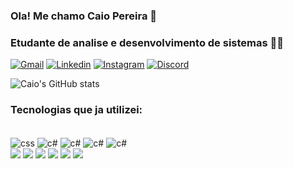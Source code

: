 ### Ola! Me chamo Caio Pereira 🦇
### Etudante de analise e desenvolvimento de sistemas 👨‍💻


[![Gmail](https://img.shields.io/badge/Gmail-D14836?style=for-the-badge&logo=gmail&logoColor=white)](***********************)
[![Linkedin](https://img.shields.io/badge/LinkedIn-0077B5?style=for-the-badge&logo=linkedin&logoColor=white)](https://linkedin.com/in/caio-nascimento-80b9b8299/)
[![Instagram](https://img.shields.io/badge/Instagram-E4405F?style=for-the-badge&logo=instagram&logoColor=white)](https://instagram.com/ycaio.p)
[![Discord](https://img.shields.io/badge/Discord-7289DA?style=for-the-badge&logo=discord&logoColor=white)](https://discord.com/channels/ycaio.p)

![Caio's GitHub stats](https://github-readme-stats.vercel.app/api?username=ycaiooo&show_icons=true&theme=dark)

### Tecnologias que ja utilizei:

<div style="display: inline_block"><br/>
 <img align="center" alt="css" src="https://img.shields.io/badge/C%23-239120?style=for-the-badge&logo=c-sharp&logoColor=white" />
  <img align="center" alt="c#" src="https://img.shields.io/badge/C-00599C?style=for-the-badge&logo=c&logoColor=white" /> 
 <img align="center" alt="c#" src="https://img.shields.io/badge/Python-14354C?style=for-the-badge&logo=python&logoColor=white" /> 
 <img align="center" alt="c#" src="https://img.shields.io/badge/HTML5-E34F26?style=for-the-badge&logo=html5&logoColor=white" /> 
  <img align="center" alt="c#" src="https://img.shields.io/badge/CSS3-1572B6?style=for-the-badge&logo=css3&logoColor=white" /> 
 </div>

<div> 
  <a href="https://www.youtube.com/channel/UC_-uuuZbY0AAt9CViNzvc-Q" target="_blank"><img src="https://img.shields.io/badge/YouTube-FF0000?style=for-the-badge&logo=youtube&logoColor=white" target="_blank"></a>
  <a href="https://instagram.com/rafaballerini" target="_blank"><img src="https://img.shields.io/badge/-Instagram-%23E4405F?style=for-the-badge&logo=instagram&logoColor=white" target="_blank"></a>
 	<a href="https://www.twitch.tv/rafaballerinii" target="_blank"><img src="https://img.shields.io/badge/Twitch-9146FF?style=for-the-badge&logo=twitch&logoColor=white" target="_blank"></a>
 <a href="https://discord.gg/wagxzStdcR" target="_blank"><img src="https://img.shields.io/badge/Discord-7289DA?style=for-the-badge&logo=discord&logoColor=white" target="_blank"></a> 
  <a href = "mailto:contatorafaballerini@gmail.com"><img src="https://img.shields.io/badge/-Gmail-%23333?style=for-the-badge&logo=gmail&logoColor=white" target="_blank"></a>
  <a href="https://www.linkedin.com/in/rafaella-ballerini-45875016a" target="_blank"><img src="https://img.shields.io/badge/-LinkedIn-%230077B5?style=for-the-badge&logo=linkedin&logoColor=white" target="_blank"></a> 
  
</div>

